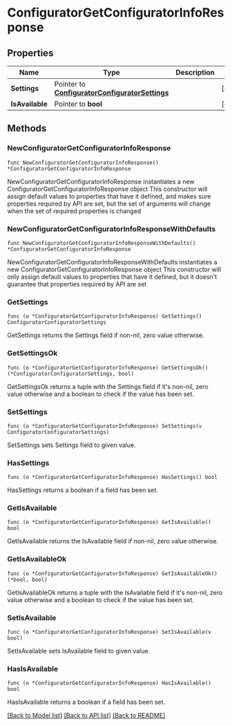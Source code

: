 # ConfiguratorGetConfiguratorInfoResponse

## Properties

Name | Type | Description | Notes
------------ | ------------- | ------------- | -------------
**Settings** | Pointer to [**ConfiguratorConfiguratorSettings**](ConfiguratorConfiguratorSettings.md) |  | [optional] 
**IsAvailable** | Pointer to **bool** |  | [optional] 

## Methods

### NewConfiguratorGetConfiguratorInfoResponse

`func NewConfiguratorGetConfiguratorInfoResponse() *ConfiguratorGetConfiguratorInfoResponse`

NewConfiguratorGetConfiguratorInfoResponse instantiates a new ConfiguratorGetConfiguratorInfoResponse object
This constructor will assign default values to properties that have it defined,
and makes sure properties required by API are set, but the set of arguments
will change when the set of required properties is changed

### NewConfiguratorGetConfiguratorInfoResponseWithDefaults

`func NewConfiguratorGetConfiguratorInfoResponseWithDefaults() *ConfiguratorGetConfiguratorInfoResponse`

NewConfiguratorGetConfiguratorInfoResponseWithDefaults instantiates a new ConfiguratorGetConfiguratorInfoResponse object
This constructor will only assign default values to properties that have it defined,
but it doesn't guarantee that properties required by API are set

### GetSettings

`func (o *ConfiguratorGetConfiguratorInfoResponse) GetSettings() ConfiguratorConfiguratorSettings`

GetSettings returns the Settings field if non-nil, zero value otherwise.

### GetSettingsOk

`func (o *ConfiguratorGetConfiguratorInfoResponse) GetSettingsOk() (*ConfiguratorConfiguratorSettings, bool)`

GetSettingsOk returns a tuple with the Settings field if it's non-nil, zero value otherwise
and a boolean to check if the value has been set.

### SetSettings

`func (o *ConfiguratorGetConfiguratorInfoResponse) SetSettings(v ConfiguratorConfiguratorSettings)`

SetSettings sets Settings field to given value.

### HasSettings

`func (o *ConfiguratorGetConfiguratorInfoResponse) HasSettings() bool`

HasSettings returns a boolean if a field has been set.

### GetIsAvailable

`func (o *ConfiguratorGetConfiguratorInfoResponse) GetIsAvailable() bool`

GetIsAvailable returns the IsAvailable field if non-nil, zero value otherwise.

### GetIsAvailableOk

`func (o *ConfiguratorGetConfiguratorInfoResponse) GetIsAvailableOk() (*bool, bool)`

GetIsAvailableOk returns a tuple with the IsAvailable field if it's non-nil, zero value otherwise
and a boolean to check if the value has been set.

### SetIsAvailable

`func (o *ConfiguratorGetConfiguratorInfoResponse) SetIsAvailable(v bool)`

SetIsAvailable sets IsAvailable field to given value.

### HasIsAvailable

`func (o *ConfiguratorGetConfiguratorInfoResponse) HasIsAvailable() bool`

HasIsAvailable returns a boolean if a field has been set.


[[Back to Model list]](../README.md#documentation-for-models) [[Back to API list]](../README.md#documentation-for-api-endpoints) [[Back to README]](../README.md)


